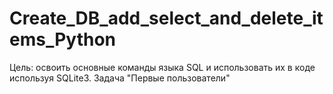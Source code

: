 # Create_DB_add_select_and_delete_items_Python
Цель: освоить основные команды языка SQL и использовать их в коде используя SQLite3.  Задача "Первые пользователи"
